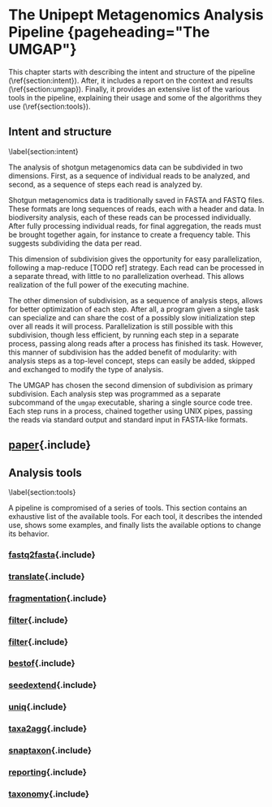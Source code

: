 # The Unipept Metagenomics Analysis Pipeline {pageheading="The UMGAP"}

This chapter starts with describing the intent and structure of the
pipeline (\ref{section:intent}). After, it includes a report on the
context and results (\ref{section:umgap}). Finally, it provides an
extensive list of the various tools in the pipeline, explaining their
usage and some of the algorithms they use (\ref{section:tools}).

## Intent and structure
\label{section:intent}

The analysis of shotgun metagenomics data can be subdivided in two
dimensions. First, as a sequence of individual reads to be analyzed, and
second, as a sequence of steps each read is analyzed by.

Shotgun metagenomics data is traditionally saved in FASTA and FASTQ
files. These formats are long sequences of reads, each with a header and
data. In biodiversity analysis, each of these reads can be processed
individually. After fully processing individual reads, for final
aggregation, the reads must be brought together again, for instance to
create a frequency table. This suggests subdividing the data per read.

This dimension of subdivision gives the opportunity for easy
parallelization, following a map-reduce [TODO ref] strategy. Each
read can be processed in a separate thread, with little to no
parallelization overhead. This allows realization of the full power of
the executing machine.

The other dimension of subdivision, as a sequence of analysis steps,
allows for better optimization of each step. After all, a program
given a single task can specialize and can share the cost of a possibly
slow initialization step over all reads it will process. Parallelization
is still possible with this subdivision, though less efficient, by
running each step in a separate process, passing along reads after a
process has finished its task. However, this manner of subdivision has
the added benefit of modularity: with analysis steps as a top-level
concept, steps can easily be added, skipped and exchanged to modify the
type of analysis.

The UMGAP has chosen the second dimension of subdivision as primary
subdivision. Each analysis step was programmed as a separate subcommand
of the `umgap` executable, sharing a single source code tree. Each step
runs in a process, chained together using UNIX pipes, passing the reads
via standard output and standard input in FASTA-like formats.

## [paper](paper.md){.include}

## Analysis tools
\label{section:tools}

A pipeline is compromised of a series of tools. This section contains
an exhaustive list of the available tools. For each tool, it describes
the intended use, shows some examples, and finally lists the available
options to change its behavior.

### [fastq2fasta](components/fastq2fasta.md){.include}

### [translate](components/translate.md){.include}

### [fragmentation](components/fragmentation.md){.include}

### [filter](components/filter.md){.include}

### [filter](components/pept2lca.md){.include}

### [bestof](components/bestof.md){.include}

### [seedextend](components/seedextend.md){.include}

### [uniq](components/uniq.md){.include}

### [taxa2agg](components/taxa2agg.md){.include}

### [snaptaxon](components/snaptaxon.md){.include}

### [reporting](components/reporting.md){.include}

### [taxonomy](components/taxonomy.md){.include}

